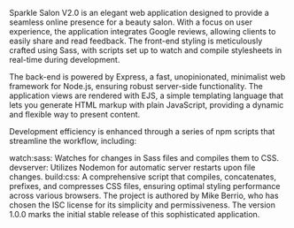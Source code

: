 Sparkle Salon V2.0 is an elegant web application designed to provide a seamless online presence for a beauty salon. With a focus on user experience, the application integrates Google reviews, allowing clients to easily share and read feedback. The front-end styling is meticulously crafted using Sass, with scripts set up to watch and compile stylesheets in real-time during development.

The back-end is powered by Express, a fast, unopinionated, minimalist web framework for Node.js, ensuring robust server-side functionality. The application views are rendered with EJS, a simple templating language that lets you generate HTML markup with plain JavaScript, providing a dynamic and flexible way to present content.

Development efficiency is enhanced through a series of npm scripts that streamline the workflow, including:

watch:sass: Watches for changes in Sass files and compiles them to CSS.
devserver: Utilizes Nodemon for automatic server restarts upon file changes.
build:css: A comprehensive script that compiles, concatenates, prefixes, and compresses CSS files, ensuring optimal styling performance across various browsers.
The project is authored by Mike Berrio, who has chosen the ISC license for its simplicity and permissiveness. The version 1.0.0 marks the initial stable release of this sophisticated application.
